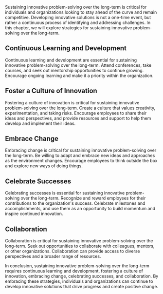 
Sustaining innovative problem-solving over the long-term is critical for individuals and organizations looking to stay ahead of the curve and remain competitive. Developing innovative solutions is not a one-time event, but rather a continuous process of identifying and addressing challenges. In this chapter, we will explore strategies for sustaining innovative problem-solving over the long-term.

Continuous Learning and Development
-----------------------------------

Continuous learning and development are essential for sustaining innovative problem-solving over the long-term. Attend conferences, take courses, and seek out mentorship opportunities to continue growing. Encourage ongoing learning and make it a priority within the organization.

Foster a Culture of Innovation
------------------------------

Fostering a culture of innovation is critical for sustaining innovative problem-solving over the long-term. Create a culture that values creativity, experimentation, and taking risks. Encourage employees to share their ideas and perspectives, and provide resources and support to help them develop and implement their ideas.

Embrace Change
--------------

Embracing change is critical for sustaining innovative problem-solving over the long-term. Be willing to adapt and embrace new ideas and approaches as the environment changes. Encourage employees to think outside the box and explore new ways of doing things.

Celebrate Successes
-------------------

Celebrating successes is essential for sustaining innovative problem-solving over the long-term. Recognize and reward employees for their contributions to the organization's success. Celebrate milestones and accomplishments, and use them as an opportunity to build momentum and inspire continued innovation.

Collaboration
-------------

Collaboration is critical for sustaining innovative problem-solving over the long-term. Seek out opportunities to collaborate with colleagues, mentors, or other organizations. Collaboration can provide access to diverse perspectives and a broader range of resources.

In conclusion, sustaining innovative problem-solving over the long-term requires continuous learning and development, fostering a culture of innovation, embracing change, celebrating successes, and collaboration. By embracing these strategies, individuals and organizations can continue to develop innovative solutions that drive progress and create positive change.
